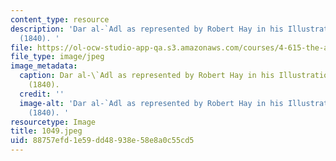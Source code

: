 ```yaml
---
content_type: resource
description: 'Dar al-`Adl as represented by Robert Hay in his Illustrations of Cairo
  (1840). '
file: https://ol-ocw-studio-app-qa.s3.amazonaws.com/courses/4-615-the-architecture-of-cairo-spring-2002/88757efd1e59dd48938e58e8a0c55cd5_1049.jpeg
file_type: image/jpeg
image_metadata:
  caption: Dar al-\`Adl as represented by Robert Hay in his Illustrations of Cairo
    (1840).
  credit: ''
  image-alt: 'Dar al-`Adl as represented by Robert Hay in his Illustrations of Cairo
    (1840). '
resourcetype: Image
title: 1049.jpeg
uid: 88757efd-1e59-dd48-938e-58e8a0c55cd5
---
```

